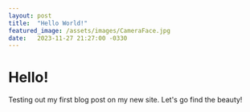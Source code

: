 ```yaml
---
layout: post
title:  "Hello World!"
featured_image: /assets/images/CameraFace.jpg
date:   2023-11-27 21:27:00 -0330
---
```


# Hello!

Testing out my first blog post on my new site. Let's go find the beauty!